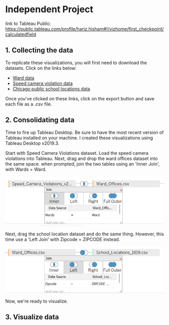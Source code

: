 # Independent Project

link to Tableau Public: https://public.tableau.com/profile/hariz.hisham#!/vizhome/first_checkpoint/calculatedfield

## 1. Collecting the data

To replicate these visualizations, you will first need to download the datasets. Click on the links below:

* [Ward data](https://data.cityofchicago.org/Facilities-Geographic-Boundaries/Ward-Offices/htai-wnw4/data)
* [Speed camera violation data](https://data.cityofchicago.org/Transportation/Speed-Camera-Violations/hhkd-xvj4/data)
* [Chicago public school locations data](https://data.cityofchicago.org/Education/Chicago-Public-Schools-School-Locations-SY1819/8vyn-k2j3)

Once you've clicked on these links, click on the export button and save each file as a .csv file.

## 2. Consolidating data

Time to fire up Tableau Desktop. Be sure to have the most recent version of Tableau installed on your machine. I created these visualizations using Tableau Desktop v2019.3.

Start with Speed Camera Violations dataset. Load the speed camera violations into Tableau. Next, drag and drop the ward offices dataset into the same space. when prompted, join the two tables using an 'Inner Join', with Wards = Ward. 

<img src="images/first_join.PNG" width = "500" >

Next, drag the school location dataset and do the same thing. However, this time use a 'Left Join' with Zipcode = ZIPCODE instead.

<img src="images/second_join.PNG" width = "500" >

Now, we're ready to visualize.

## 3. Visualize data

